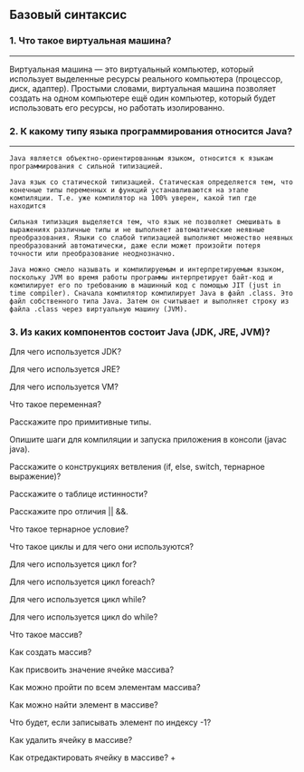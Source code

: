 ## Базовый синтаксис

### 1. Что такое виртуальная машина?  
___
   Виртуальная машина — это виртуальный компьютер, который использует выделенные ресурсы реального компьютера (процессор, диск, адаптер). Простыми словами, виртуальная машина позволяет создать на одном компьютере ещё один компьютер, который будет использовать его ресурсы, но работать изолированно.

### 2. К какому типу языка программирования относится Java?
___      
    Java является объектно-ориентированным языком, относится к языкам программирования с сильной типизацией.

    Java язык со статической типизацией. Статическая определяется тем, что конечные типы переменных и функций устанавливаются на этапе компиляции. Т.е. уже компилятор на 100% уверен, какой тип где находится

    Сильная типизация выделяется тем, что язык не позволяет смешивать в выражениях различные типы и не выполняет автоматические неявные преобразования. Языки со слабой типизацией выполняют множество неявных преобразований автоматически, даже если может произойти потеря точности или преобразование неоднозначно.

    Java можно смело называть и компилируемым и интерпретируемым языком, поскольку JVM во время работы программы интерпретирует байт-код и компилирует его по требованию в машинный код с помощью JIT (just in time compiler). Сначала компилятор компилирует Java в файл .class. Это файл собственного типа Java. Затем он считывает и выполняет строку из файла .class через виртуальную машину (JVM).
    
### 3. Из каких компонентов состоит Java (JDK, JRE, JVM)?
    
Для чего используется JDK?

Для чего используется JRE?

Для чего используется VM?

Что такое переменная?

Расскажите про примитивные типы.

Опишите шаги для компиляции и запуска приложения в консоли (javac java).

Расскажите о конструкциях ветвления (if, else, switch, тернарное выражение)?

Расскажите о таблице истинности?

Расскажите про отличия || &&.

Что такое тернарное условие?

Что такое циклы и для чего они используются?

Для чего используется цикл for?

Для чего используется цикл foreach?

Для чего используется цикл while?

Для чего используется цикл do while?

Что такое массив?

Как создать массив?

Как присвоить значение ячейке массива?

Как можно пройти по всем элементам массива?

Как можно найти элемент в массиве?

Что будет, если записывать элемент по индексу -1?

Как удалить ячейку в массиве?

Как отредактировать ячейку в массиве?
+ 